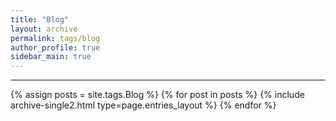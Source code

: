 ```yaml
---
title: "Blog"
layout: archive
permalink: tags/blog
author_profile: true
sidebar_main: true
---
```


<!-- 공백이 포함되어 있는 태그 이름의 경우 site.tags['a b c'] 이런식으로! -->

***

{% assign posts = site.tags.Blog %}
{% for post in posts %} {% include archive-single2.html type=page.entries_layout %} {% endfor %}

